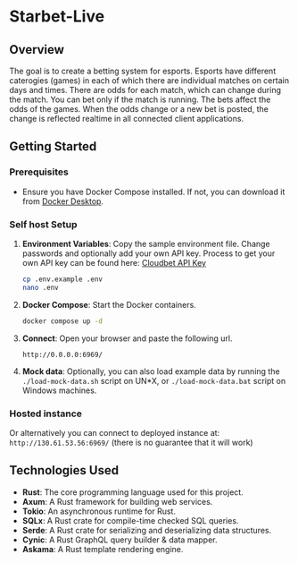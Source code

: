 # Starbet-Live

## Overview
The goal is to create a betting system for esports. Esports have different caterogies (games) in each of which there are individual matches on certain days and times. There are odds for each match, which can change during the match. You can bet only if the match is running. The bets affect the odds of the games. When the odds change or a new bet is posted, the change is reflected realtime in all connected client applications.

## Getting Started

### Prerequisites

- Ensure you have Docker Compose installed. If not, you can download it from [Docker Desktop](https://www.docker.com/products/docker-desktop).

### Self host Setup

1. **Environment Variables**: Copy the sample environment file. Change passwords and optionally add your own API key. Process to get your own API key can be found here: [Cloudbet API Key](https://www.cloudbet.com/api/)

    ```bash
    cp .env.example .env
    nano .env
    ```

2. **Docker Compose**: Start the Docker containers.

    ```bash
    docker compose up -d
    ```

3. **Connect**: Open your browser and paste the following url.

    `http://0.0.0.0:6969/`

4. **Mock data**: Optionally, you can also load example data by running the `./load-mock-data.sh` script on UN*X, or `./load-mock-data.bat` script on Windows machines.

### Hosted instance
Or alternatively you can connect to deployed instance at: `http://130.61.53.56:6969/` (there is no guarantee that it will work)

## Technologies Used

- **Rust**: The core programming language used for this project.
- **Axum**: A Rust framework for building web services.
- **Tokio**: An asynchronous runtime for Rust.
- **SQLx**: A Rust crate for compile-time checked SQL queries.
- **Serde**: A Rust crate for serializing and deserializing data structures.
- **Cynic**: A Rust GraphQL query builder & data mapper.
- **Askama**: A Rust template rendering engine.